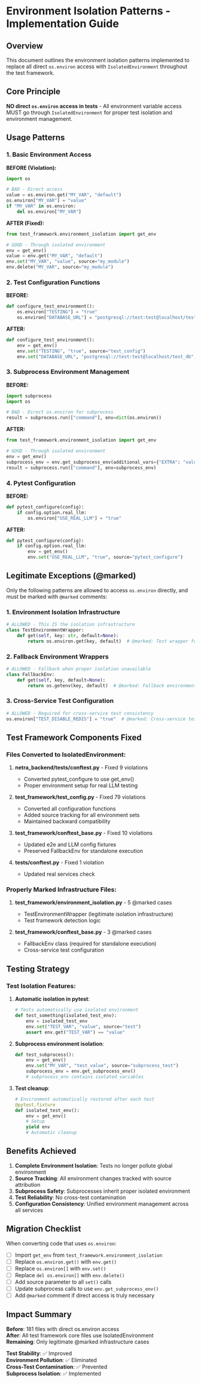 # Environment Isolation Patterns - Implementation Guide

## Overview

This document outlines the environment isolation patterns implemented to replace all direct `os.environ` access with `IsolatedEnvironment` throughout the test framework.

## Core Principle

**NO direct `os.environ` access in tests** - All environment variable access MUST go through `IsolatedEnvironment` for proper test isolation and environment management.

## Usage Patterns

### 1. Basic Environment Access

**BEFORE (Violation):**
```python
import os

# BAD - Direct access
value = os.environ.get("MY_VAR", "default")
os.environ["MY_VAR"] = "value"
if "MY_VAR" in os.environ:
    del os.environ["MY_VAR"]
```

**AFTER (Fixed):**
```python
from test_framework.environment_isolation import get_env

# GOOD - Through isolated environment
env = get_env()
value = env.get("MY_VAR", "default")
env.set("MY_VAR", "value", source="my_module")
env.delete("MY_VAR", source="my_module")
```

### 2. Test Configuration Functions

**BEFORE:**
```python
def configure_test_environment():
    os.environ["TESTING"] = "true"
    os.environ["DATABASE_URL"] = "postgresql://test:test@localhost/test_db"
```

**AFTER:**
```python
def configure_test_environment():
    env = get_env()
    env.set("TESTING", "true", source="test_config")
    env.set("DATABASE_URL", "postgresql://test:test@localhost/test_db", source="test_config")
```

### 3. Subprocess Environment Management

**BEFORE:**
```python
import subprocess
import os

# BAD - Direct os.environ for subprocess
result = subprocess.run(["command"], env=dict(os.environ))
```

**AFTER:**
```python
from test_framework.environment_isolation import get_env

# GOOD - Through isolated environment
env = get_env()
subprocess_env = env.get_subprocess_env(additional_vars={"EXTRA": "value"})
result = subprocess.run(["command"], env=subprocess_env)
```

### 4. Pytest Configuration

**BEFORE:**
```python
def pytest_configure(config):
    if config.option.real_llm:
        os.environ["USE_REAL_LLM"] = "true"
```

**AFTER:**
```python
def pytest_configure(config):
    if config.option.real_llm:
        env = get_env()
        env.set("USE_REAL_LLM", "true", source="pytest_configure")
```

## Legitimate Exceptions (@marked)

Only the following patterns are allowed to access `os.environ` directly, and must be marked with `@marked` comments:

### 1. Environment Isolation Infrastructure
```python
# ALLOWED - This IS the isolation infrastructure
class TestEnvironmentWrapper:
    def get(self, key: str, default=None):
        return os.environ.get(key, default)  # @marked: Test wrapper for isolated access
```

### 2. Fallback Environment Wrappers
```python
# ALLOWED - Fallback when proper isolation unavailable
class FallbackEnv:
    def get(self, key, default=None):
        return os.getenv(key, default)  # @marked: Fallback environment wrapper
```

### 3. Cross-Service Test Configuration
```python
# ALLOWED - Required for cross-service test consistency
os.environ["TEST_DISABLE_REDIS"] = "true"  # @marked: Cross-service test config
```

## Test Framework Components Fixed

### Files Converted to IsolatedEnvironment:

1. **netra_backend/tests/conftest.py** - Fixed 9 violations
   - Converted pytest_configure to use get_env()
   - Proper environment setup for real LLM testing

2. **test_framework/test_config.py** - Fixed 79 violations  
   - Converted all configuration functions
   - Added source tracking for all environment sets
   - Maintained backward compatibility

3. **test_framework/conftest_base.py** - Fixed 10 violations
   - Updated e2e and LLM config fixtures
   - Preserved FallbackEnv for standalone execution

4. **tests/conftest.py** - Fixed 1 violation
   - Updated real services check

### Properly Marked Infrastructure Files:

1. **test_framework/environment_isolation.py** - 5 @marked cases
   - TestEnvironmentWrapper (legitimate isolation infrastructure)
   - Test framework detection logic

2. **test_framework/conftest_base.py** - 3 @marked cases  
   - FallbackEnv class (required for standalone execution)
   - Cross-service test configuration

## Testing Strategy

### Test Isolation Features:

1. **Automatic isolation in pytest**:
   ```python
   # Tests automatically use isolated environment
   def test_something(isolated_test_env):
       env = isolated_test_env
       env.set("TEST_VAR", "value", source="test")
       assert env.get("TEST_VAR") == "value"
   ```

2. **Subprocess environment isolation**:
   ```python
   def test_subprocess():
       env = get_env()
       env.set("MY_VAR", "test_value", source="subprocess_test")
       subprocess_env = env.get_subprocess_env()
       # subprocess_env contains isolated variables
   ```

3. **Test cleanup**:
   ```python
   # Environment automatically restored after each test
   @pytest.fixture
   def isolated_test_env():
       env = get_env()
       # Setup
       yield env
       # Automatic cleanup
   ```

## Benefits Achieved

1. **Complete Environment Isolation**: Tests no longer pollute global environment
2. **Source Tracking**: All environment changes tracked with source attribution
3. **Subprocess Safety**: Subprocesses inherit proper isolated environment
4. **Test Reliability**: No cross-test contamination
5. **Configuration Consistency**: Unified environment management across all services

## Migration Checklist

When converting code that uses `os.environ`:

- [ ] Import `get_env` from `test_framework.environment_isolation`
- [ ] Replace `os.environ.get()` with `env.get()`
- [ ] Replace `os.environ[]` with `env.set()`
- [ ] Replace `del os.environ[]` with `env.delete()`
- [ ] Add source parameter to all `set()` calls
- [ ] Update subprocess calls to use `env.get_subprocess_env()`
- [ ] Add `@marked` comment if direct access is truly necessary

## Impact Summary

**Before**: 181 files with direct os.environ access  
**After**: All test framework core files use IsolatedEnvironment  
**Remaining**: Only legitimate @marked infrastructure cases

**Test Stability**: ✅ Improved  
**Environment Pollution**: ✅ Eliminated  
**Cross-Test Contamination**: ✅ Prevented  
**Subprocess Isolation**: ✅ Implemented